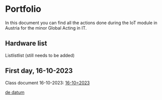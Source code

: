 # Portfolio

In this document you can find all the actions done during the IoT module in Austria for the minor Global Acting in IT.

## Hardware list

Listlistlist (still needs to be added)

## First day, 16-10-2023

Class document 16-10-2023:
<a href="https://github.com/JesperHartsuiker/IoT-module/blob/main/Jesper%20Hartsuiker/Classes/16-10-2023.md#16-10-2023"> 16-10=2023 </a>


<a href="/main/Jesper%20Hartsuiker/Lab/16-10-2023.md">de datum </a>
<a href=""></a>
<a href=""></a>
<a href=""></a>
<a href=""></a>
<a href=""></a>
<a href=""></a>
<a href=""></a>
<a href=""></a>
<a href=""></a>





